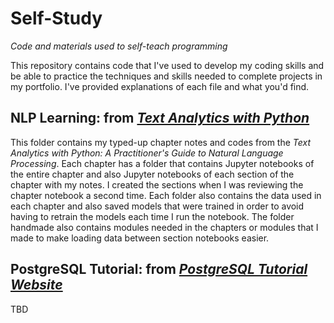 # Self-Study
_Code and materials used to self-teach programming_

This repository contains code that I've used to develop my coding skills and be able to practice the techniques and skills needed to complete projects in my portfolio. I've provided explanations of each file and what you'd find.

## NLP Learning: from [_Text Analytics with Python_](https://www.amazon.com/Text-Analytics-Python-Practitioners-Processing/dp/1484243536/ref=pd_lpo_14_t_0/144-1875545-9407862?_encoding=UTF8&pd_rd_i=1484243536&pd_rd_r=5e3ae205-4e46-4b1f-8323-c374ffbb7d93&pd_rd_w=I0iqB&pd_rd_wg=Cwn0e&pf_rd_p=7b36d496-f366-4631-94d3-61b87b52511b&pf_rd_r=Z454NVVRHP48CPMZACE5&psc=1&refRID=Z454NVVRHP48CPMZACE5)

This folder contains my typed-up chapter notes and codes from the _Text Analytics with Python: A Practitioner's Guide to Natural Language Processing_. Each chapter has a folder that contains Jupyter notebooks of the entire chapter and also Jupyter notebooks of each section of the chapter with my notes. I created the sections when I was reviewing the chapter notebook a second time. Each folder also contains the data used in each chapter and also saved models that were trained in order to avoid having to retrain the models each time I run the notebook. The folder handmade also contains modules needed in the chapters or modules that I made to make loading data between section notebooks easier.

## PostgreSQL Tutorial: from [_PostgreSQL Tutorial Website_](https://www.postgresqltutorial.com/)

TBD
